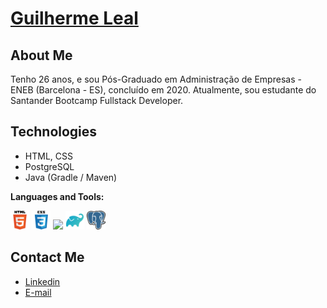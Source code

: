  # <a href="https://www.linkedin.com/in/guilherme-leal-7b866418b//">Guilherme Leal</a>

## About Me

Tenho 26 anos, e sou Pós-Graduado em Administração de Empresas - ENEB (Barcelona - ES), concluído em 2020. Atualmente, sou estudante do Santander Bootcamp Fullstack Developer. 
<br>

## Technologies

- HTML, CSS
- PostgreSQL
- Java (Gradle / Maven)

**Languages and Tools:**  

<code><img height="30" src="https://raw.githubusercontent.com/github/explore/80688e429a7d4ef2fca1e82350fe8e3517d3494d/topics/html/html.png"></code>
<code><img height="30" src="https://raw.githubusercontent.com/github/explore/80688e429a7d4ef2fca1e82350fe8e3517d3494d/topics/css/css.png"></code>
<code><img height="30" src="https://dicasdejava.com.br/images/logo-java.png"></code>
<code><img height="30" src="https://raw.githubusercontent.com/github/explore/59009b1589a883459c0ae19044e3e7e3ec0c4e0a/topics/gradle/gradle.png"></code>
<code><img height="30" src="https://raw.githubusercontent.com/github/explore/80688e429a7d4ef2fca1e82350fe8e3517d3494d/topics/postgresql/postgresql.png"></code>


##  Contact Me

- <a href="https://www.linkedin.com/in/guilherme-leal-7b866418b//">Linkedin</a>
- <a href="mailto:g.leal@outlook.com.br">E-mail</a>
  </div>
